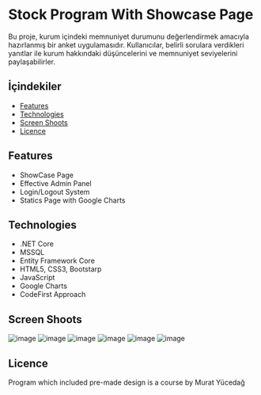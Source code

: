 # Stock Program With Showcase Page

Bu proje, kurum içindeki memnuniyet durumunu değerlendirmek amacıyla hazırlanmış bir anket uygulamasıdır. Kullanıcılar, belirli sorulara verdikleri yanıtlar ile kurum hakkındaki düşüncelerini ve memnuniyet seviyelerini paylaşabilirler.

## İçindekiler

- [Features](#features)
- [Technologies](#technologies )
- [Screen Shoots](#screen-shots)
- [Licence](#licence)

## Features

- ShowCase Page
- Effective Admin Panel
- Login/Logout System
- Statics Page with Google Charts

## Technologies

- .NET Core
- MSSQL
- Entity Framework Core
- HTML5, CSS3, Bootstarp
- JavaScript
- Google Charts
- CodeFirst Approach

## Screen Shoots
![image](https://github.com/user-attachments/assets/68e05d60-d1df-4cbb-9898-db81e59470f4)
![image](https://github.com/user-attachments/assets/4d564b36-6746-4c3f-a223-d1abf974acaf)
![image](https://github.com/user-attachments/assets/0e3812ef-b609-4254-856c-2cef38c0771a)
![image](https://github.com/user-attachments/assets/4212b26e-b5f9-4c5e-8fa0-5630ea33897e)
![image](https://github.com/user-attachments/assets/6b9716a0-1e46-4288-9048-23076708e284)
![image](https://github.com/user-attachments/assets/3b891c38-7e6f-4134-87ce-334132f95b7f)

## Licence
Program which included pre-made design is a course by Murat Yücedağ
